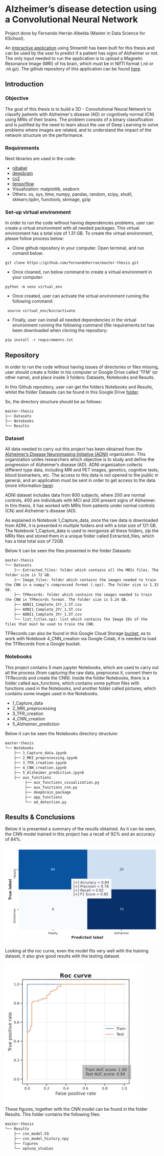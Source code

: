 # Alzheimer’s disease detection using a Convolutional Neural Network
Project done by Fernando Herrán Albelda (Master in Data Science for KSchool). 

An [interactive application](https://alzheimer-detection.herokuapp.com/) using Streamlit has been built for this thesis and can be used by the user to predict if a patient has signs of Alzheimer or not. The only input needed to run the application is to upload a Magnetic Resonance Image (MRI) of his brain, which must be in NIfTI format (.nii or .nii.gz). The github repository of this application can be found [here](https://github.com/fernandoherran/thesis-streamlit-app).

## Introduction

### Objective
The goal of this thesis is to build a 3D - Convolutional Neural Network to classify patients with Alzheimer's disease (AD) or cognitively normal (CN) using MRIs of their brains. The problem consists of a binary classification and is justified by the need to learn about the use of Deep Learning to solve problems where images are related, and to understand the impact of the network structure on the performance.

### Requirements
Next libraries are used in the code:
- [nibabel](https://nipy.org/nibabel/)
- [deepbrain](https://pypi.org/project/deepbrain/)
- [cv2](https://docs.opencv.org/master/d0/de3/tutorial_py_intro.html)
- [tensorflow](https://www.tensorflow.org/tutorials)
- Visualization: matplotlib, seaborn
- Others: os, sys, time, numpy, pandas, random, scipy, shutil, sklearn,tqdm, functools, skimage, gzip

### Set-up virtual environment
In order to run the code without having dependencies problems, user can create a virtual environment with all needed packages. This virtual environment has a total size of 1.31 GB. To create the virtual environment, please follow process below: 

- Clone github repository in your computer. Open terminal, and run comand below:
```
git clone https://github.com/fernandoherran/master-thesis.git
```
- Once cloaned, run below command to create a virtual environment in your computer:
```
python -m venv virtual_env
```
- Once created, user can activate the virtual environment running the following command:
```
 source virtual_env/bin/activate
```
- Finally, user can install all needed dependencies in the virtual environment running the following command (file requirements.txt has been downloaded when cloning the repository:
```
pip install -r requirements.txt
```

## Repository

In order to run the code without having issues of directories or files missing, user should create a folder in his computer or Google Drive called 'TFM' (or other name), and place inside 3 folders: Datasets, Notebooks and Results.

In this Github repository, user can get the folders Notebooks and Results, whilst the folder Datasets can be found in this Google Drive [folder](https://drive.google.com/drive/folders/1oNPSc0m6J8Acot32bvU4BDOPVDlgfeut?usp=sharing). 

So, the directory structure should be as follows:

```
master-thesis
├── Datasets
├── Notebooks
└── Results
```

### Dataset

All data needed to carry out this project has been obtained from the [Alzheimer’s Disease Neuroimaging Initiative (ADNI)](http://adni.loni.usc.edu/about/) organization. This organization unites researchers which objective is to study and define the progression of Alzheimer’s disease (AD). ADNI organization collects different type data, including MRI and PET images, genetics, cognitive tests, blood biomarkers, etc. The access to this data is not opened to the public in general, and an application must be sent in order to get access to the data (more information [here](https://ida.loni.usc.edu/collaboration/access/appLicense.jsp)).

ADNI dataset includes data from 800 subjects, where 200 are normal controls, 400 are individuals with MCI and 200 present signs of Alzheimer. In this thesis, it has worked with MRIs from patients under normal controls (CN) and Alzheimer's disease (AD).

As explained in Notebook 1_Capture_data, once the raw data is downloaded from ADNI, it is presented in multiple folders and with a total size of 121 GB. The Notebook 1_Capture_data is used to reorganize all these folders, zip the MRIs files and stored them in a unique folder called Extracted_files, which has a total total size of 72GB.

Below it can be seen the files presented in the folder Datasets:

```
master-thesis
└── Datasets
    ├── Extracted_files: folder which contains all the MRIs files. The folder size is 72 GB.
    ├── Image_files: folder which contains the images needed to train the CNN in a numpy’s compressed format (.npz). The folder size is 1.32 GB.
    ├── TFRecords: folder which contains the images needed to train the CNN in TFRecords format. The folder size is 5.24 GB.
    ├── ADNI1_Complete_1Yr_1.5T.csv
    ├── ADNI1_Complete_2Yr_1.5T.csv
    ├── ADNI1_Complete_3Yr_1.5T.csv
    └── list_titles.npz: list which contains the Image IDs of the files that must be used to train the CNN.
```

TFRecords can also be found in this Google Cloud Storage [bucket](https://console.cloud.google.com/storage/browser/tfm-kschool-bucket?project=tfm-kschool&pageState=(%22StorageObjectListTable%22:(%22f%22:%22%255B%255D%22))\&prefix=\&forceOnObjectsSortingFiltering=false), as to work with Notebook 4_CNN_creation via Google Colab, it is needed to load the TFRecords from a Google bucket.

### Notebooks

This project contains 5 main jupyter Notebooks, which are used to carry out all the process (from capturing the raw data, preprocess it, convert them to TFRecords and create the CNN). Inside the folder Notebooks, there is a folder called aux_functions, which contains some python files with functions used in the Notebooks, and another folder called pictures, which contains some images used in the Notebooks.

- 1_Capture_data
- 2_MRI_preprocessing
- 3_TFR_creation
- 4_CNN_creation
- 5_Alzheimer_prediction

Below it can be seen the Notebooks directory structure:

```
master-thesis
└── Notebooks
    ├── 1_Capture_data.ipynb
    ├── 2_MRI_preprocessing.ipynb
    ├── 3_TFR_creation.ipynb
    ├── 4_CNN_creation.ipynb
    ├── 5_Alzheimer_prediction.ipynb
    ├── aux_functions
         ├── aux_functions_visualization.py
         ├── aux_functions_cnn.py
         ├── deepbrain_package
         ├── app_functions
         └── ad_detection.py
```

## Results & Conclusions


Below it is presented a summary of the results obtained. As it can be seen, the CNN model trained in this project has a recall of 92% and an accuracy of 84%.

![alt text](https://github.com/fernandoherran/master-thesis/blob/4ca06d851737e0d65e047c6430bdca1b0b8725cc/Results/figures/test_cm.png)

Looking at the roc curve, even the model fits very well with the training dataset, it also give good results with the testing dataset.

![alt text](https://github.com/fernandoherran/master-thesis/blob/4ca06d851737e0d65e047c6430bdca1b0b8725cc/Results/figures/roc_curve.png)

These figures, together with the CNN model can be found in the folder Results. This folder contains the following files:

```
master-thesis
└── Results
    ├── cnn_model.h5
    ├── cnn_model_history.npy
    ├── figures
    └── optuna_studies
```
